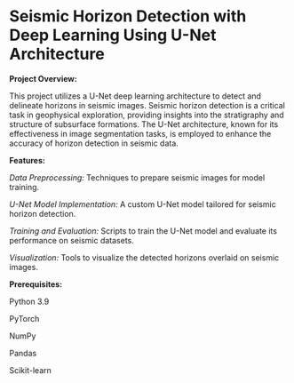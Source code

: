 # Seismic Horizon Detection with Deep Learning Using U-Net Architecture
**Project Overview:**

This project utilizes a U-Net deep learning architecture to detect and delineate horizons in seismic images. Seismic horizon detection is a critical task in geophysical exploration, providing insights into the stratigraphy and structure of subsurface formations. The U-Net architecture, known for its effectiveness in image segmentation tasks, is employed to enhance the accuracy of horizon detection in seismic data.

**Features:**


*Data Preprocessing:* Techniques to prepare seismic images for model training.

_U-Net Model Implementation:_ A custom U-Net model tailored for seismic horizon detection.

_Training and Evaluation:_ Scripts to train the U-Net model and evaluate its performance on seismic datasets.

*Visualization:* Tools to visualize the detected horizons overlaid on seismic images.

**Prerequisites:**

Python 3.9

PyTorch

NumPy

Pandas

Scikit-learn
